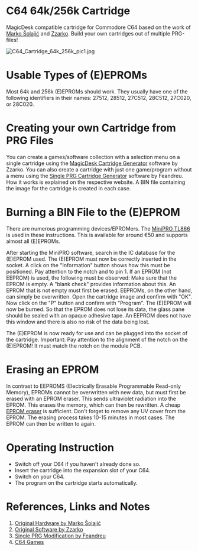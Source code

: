 # C64 64k/256k Cartridge
MagicDesk compatible cartridge for Commodore C64 based on the work of [Marko Šolajić](https://github.com/msolajic/c64-magic-desk-512k) and [Zzarko](https://bitbucket.org/zzarko/magic-desk-cartridge-generator/src/master/). Build your own cartridges out of multiple PRG-files!

![C64_Cartridge_64k_256k_pic1.jpg](https://raw.githubusercontent.com/wagiminator/C64-Collection/master/C64_Cartridge_64k_256k/documentation/C64_Cartridge_64k_256k_pic1.jpg)

# Usable Types of (E)EPROMs
Most 64k and 256k (E)EPROMs should work. They usually have one of the following identifiers in their names: 27512, 28512, 27C512, 28C512, 27C020, or 28C020.

# Creating your own Cartridge from PRG Files
You can create a games/software collection with a selection menu on a single cartridge using the [MagicDesk Cartridge Generator](https://bitbucket.org/zzarko/magic-desk-cartridge-generator/src/master/) software by Zzarko. You can also create a cartridge with just one game/program without a menu using the [Single PRG Cartridge Generator](https://github.com/Feandreu/mdeskcrtgenfsp) software by Feandreu. How it works is explained on the respective website. A BIN file containing the image for the cartridge is created in each case.

# Burning a BIN File to the (E)EPROM 
There are numerous programming devices/EPROMers. The [MiniPRO TL866](https://aliexpress.com/wholesale?SearchText=MiniPro+TL866) is used in these instructions. This is available for around €50 and supports almost all (E)EPROMs.

After starting the MiniPRO software, search in the IC database for the (E)EPROM used. The (E)EPROM must now be correctly inserted in the socket. A click on the "Information" button shows how this must be positioned. Pay attention to the notch and to pin 1. If an EPROM (not EEPROM) is used, the following must be observed: Make sure that the EPROM is empty. A "blank check" provides information about this. An EPROM that is not empty must first be erased. EEPROMs, on the other hand, can simply be overwritten. Open the cartridge image and confirm with "OK". Now click on the "P" button and confirm with "Program". The (E)EPROM will now be burned. So that the EPROM does not lose its data, the glass pane should be sealed with an opaque adhesive tape. An EEPROM does not have this window and there is also no risk of the data being lost.

The (E)EPROM is now ready for use and can be plugged into the socket of the cartridge. Important: Pay attention to the alignment of the notch on the (E)EPROM! It must match the notch on the module PCB.

# Erasing an EPROM
In contrast to EEPROMS (Electrically Erasable Programmable Read-only Memory), EPROMs cannot be overwritten with new data, but must first be erased with an EPROM eraser. This sends ultraviolet radiation into the EPROM. This erases the memory, which can then be rewritten. A cheap [EPROM eraser](https://aliexpress.com/wholesale?SearchText=eprom+eraser) is sufficient. Don't forget to remove any UV cover from the EPROM. The erasing process takes 10-15 minutes in most cases. The EPROM can then be written to again.

# Operating Instruction
- Switch off your C64 if you haven't already done so.
- Insert the cartridge into the expansion slot of your C64.
- Switch on your C64.
- The program on the cartridge starts automatically.

# References, Links and Notes
1. [Original Hardware by Marko Šolajić](https://github.com/msolajic/c64-magic-desk-512k)
2. [Original Software by Zzarko](https://bitbucket.org/zzarko/magic-desk-cartridge-generator/src/master/)
3. [Single PRG Modification by Feandreu](https://github.com/Feandreu/mdeskcrtgenfsp)
4. [C64 Games](https://www.c64games.de/)
